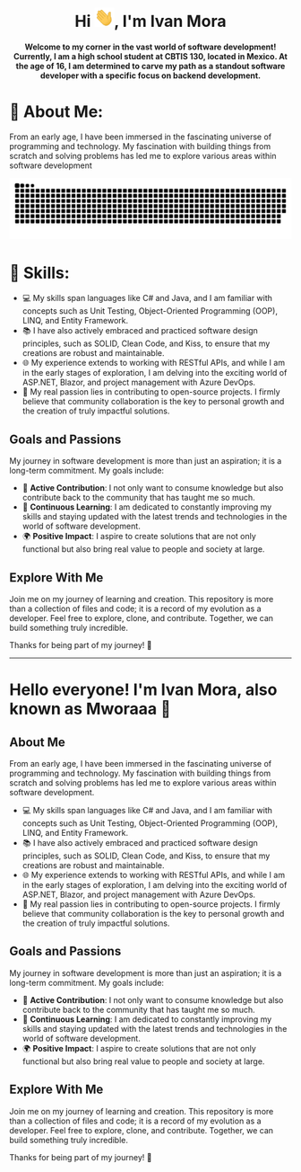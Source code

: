 <div align="center">
<h1 align="center">Hi <img width="35" src="https://github.com/1999AZZAR/1999AZZAR/blob/main/resources/img/waving.gif">, I'm Ivan Mora</h1>
<h4 align="center">Welcome to my corner in the vast world of software development! Currently, I am a high school student at CBTIS 130, located in Mexico. At the age of 16, I am determined to carve my path as a standout software developer with a specific focus on backend development.
<a</h4>
</div>

# 💫 About Me:
From an early age, I have been immersed in the fascinating universe of programming and technology. My fascination with building things from scratch and solving problems has led me to explore various areas within software development

<div align="center">
  <a href="https://1999azzar.github.io/1999AZZAR/">
  <img  src="https://github.com/1999AZZAR/1999AZZAR/blob/main/resources/img/grid-snake.svg"
       alt="snake" /></a>
</div>

# 🧠 Skills:

- 💻 My skills span languages like C# and Java, and I am familiar with concepts such as Unit Testing, Object-Oriented Programming (OOP), LINQ, and Entity Framework.
- 📚 I have also actively embraced and practiced software design principles, such as SOLID, Clean Code, and Kiss, to ensure that my creations are robust and maintainable.
- 🌐 My experience extends to working with RESTful APIs, and while I am in the early stages of exploration, I am delving into the exciting world of ASP.NET, Blazor, and project management with Azure DevOps.
- 🚀 My real passion lies in contributing to open-source projects. I firmly believe that community collaboration is the key to personal growth and the creation of truly impactful solutions.

## Goals and Passions
My journey in software development is more than just an aspiration; it is a long-term commitment. My goals include:

- 🚀 **Active Contribution**: I not only want to consume knowledge but also contribute back to the community that has taught me so much.
- 🧠 **Continuous Learning**: I am dedicated to constantly improving my skills and staying updated with the latest trends and technologies in the world of software development.
- 🌍 **Positive Impact**: I aspire to create solutions that are not only functional but also bring real value to people and society at large.

## Explore With Me
Join me on my journey of learning and creation. This repository is more than a collection of files and code; it is a record of my evolution as a developer. Feel free to explore, clone, and contribute. Together, we can build something truly incredible.

Thanks for being part of my journey! 🚀

-----

# Hello everyone! I'm Ivan Mora, also known as Mworaaa 👋


## About Me
From an early age, I have been immersed in the fascinating universe of programming and technology. My fascination with building things from scratch and solving problems has led me to explore various areas within software development.

- 💻 My skills span languages like C# and Java, and I am familiar with concepts such as Unit Testing, Object-Oriented Programming (OOP), LINQ, and Entity Framework.
- 📚 I have also actively embraced and practiced software design principles, such as SOLID, Clean Code, and Kiss, to ensure that my creations are robust and maintainable.
- 🌐 My experience extends to working with RESTful APIs, and while I am in the early stages of exploration, I am delving into the exciting world of ASP.NET, Blazor, and project management with Azure DevOps.
- 🚀 My real passion lies in contributing to open-source projects. I firmly believe that community collaboration is the key to personal growth and the creation of truly impactful solutions.

## Goals and Passions
My journey in software development is more than just an aspiration; it is a long-term commitment. My goals include:

- 🚀 **Active Contribution**: I not only want to consume knowledge but also contribute back to the community that has taught me so much.
- 🧠 **Continuous Learning**: I am dedicated to constantly improving my skills and staying updated with the latest trends and technologies in the world of software development.
- 🌍 **Positive Impact**: I aspire to create solutions that are not only functional but also bring real value to people and society at large.

## Explore With Me
Join me on my journey of learning and creation. This repository is more than a collection of files and code; it is a record of my evolution as a developer. Feel free to explore, clone, and contribute. Together, we can build something truly incredible.

Thanks for being part of my journey! 🚀


